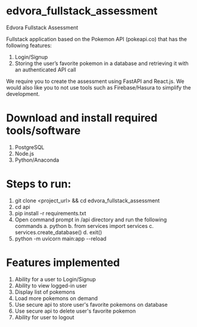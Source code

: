 # edvora_fullstack_assessment
Edvora Fullstack Assessment

Fullstack application based on the Pokemon API (pokeapi.co) that has the following features:

1. Login/Signup
2. Storing the user’s favorite pokemon in a database and retrieving it with an authenticated API call

We require you to create the assessment using FastAPI and React.js. 
We would also like you to not use tools such as Firebase/Hasura to simplify the development.

# Download and install required tools/software
1. PostgreSQL
2. Node.js
3. Python/Anaconda

# Steps to run:
1. git clone <project_url> && cd edvora_fullstack_assessment
2. cd api
3. pip install -r requirements.txt
4. Open command prompt in /api directory and run the following commands
    a. python
    b. from services import services
    c. services.create_database()
    d. exit()
5. python -m uvicorn main:app --reload

# Features implemented
1. Ability for a user to Login/Signup
2. Ability to view logged-in user
3. Display list of pokemons
4. Load more pokemons on demand
5. Use secure api to store user's favorite pokemons on database
6. Use secure api to delete user's favorite pokemon
7. Ability for user to logout